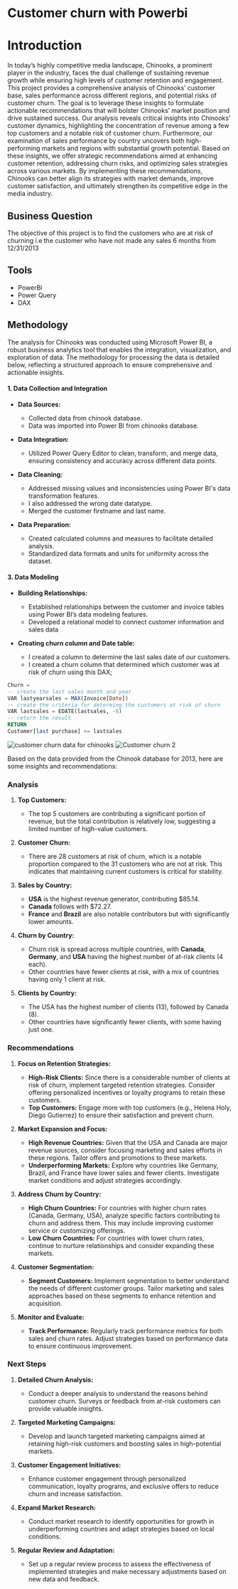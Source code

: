# Customer churn with Powerbi 
# Introduction 
In today’s highly competitive media landscape, Chinooks, a prominent player in the industry, faces the dual challenge of sustaining revenue growth while ensuring high levels of customer retention and engagement. This project provides a comprehensive analysis of Chinooks’ customer base, sales performance across different regions, and potential risks of customer churn. The goal is to leverage these insights to formulate actionable recommendations that will bolster Chinooks’ market position and drive sustained success.
Our analysis reveals critical insights into Chinooks’ customer dynamics, highlighting the concentration of revenue among a few top customers and a notable risk of customer churn. Furthermore, our examination of sales performance by country uncovers both high-performing markets and regions with substantial growth potential.
Based on these insights, we offer strategic recommendations aimed at enhancing customer retention, addressing churn risks, and optimizing sales strategies across various markets. By implementing these recommendations, Chinooks can better align its strategies with market demands, improve customer satisfaction, and ultimately strengthen its competitive edge in the media industry.
## Business Question 
The objective of this project is to find the customers who are at risk of churning i.e the customer who have not made any sales 6 months from 12/31/2013
## Tools 
- PowerBi
- Power Query 
- DAX

## Methodology  
The analysis for Chinooks was conducted using Microsoft Power BI, a robust business analytics tool that enables the integration, visualization, and exploration of data. The methodology for processing the data is detailed below, reflecting a structured approach to ensure comprehensive and actionable insights.

#### 1. **Data Collection and Integration**

- **Data Sources:**
  - Collected data from chinook database.
  - Data was imported into Power BI from chinooks database.

- **Data Integration:**
  - Utilized Power Query Editor to clean, transform, and merge data, ensuring consistency and accuracy across different data points.
- **Data Cleaning:**
  - Addressed missing values and inconsistencies using Power BI's data transformation features.
  - I also addressed the wrong date datatype.
  - Merged the customer firstname and last name.

- **Data Preparation:**
  - Created calculated columns and measures to facilitate detailed analysis.
  - Standardized data formats and units for uniformity across the dataset.

#### 3. **Data Modeling**
- **Building Relationships:**
  - Established relationships between the customer and invoice tables using Power BI’s data modeling features.
  - Developed a relational model to connect customer information and sales data

- **Creating churn column and Date table:**
  - I created a column to determine the last sales date of our customers.
  - I created a churn column that determined which customer was at risk of churn using this DAX;
 ```sql
Churn =
-- create the last sales month and year 
VAR lastyearsales = MAX(Invoice[Date])
-- create the criteria for determing the customers at risk of churn
VAR lastsales = EDATE(lastsales, -6)
-- return the result
RETURN
 Customer[last purchase] >= lastsales
```
![customer churn data for chinooks ](https://github.com/user-attachments/assets/ece41ad5-dfdb-41e1-9e90-8e3d39b2ac33)
![Customer churn 2](https://github.com/user-attachments/assets/2f52d17d-a0a4-4829-8b98-b1e53ce0670c)

Based on the data provided from the Chinook database for 2013, here are some insights and recommendations:

### **Analysis**

1. **Top Customers:**
   - The top 5 customers are contributing a significant portion of revenue, but the total contribution is relatively low, suggesting a limited number of high-value customers. 

2. **Customer Churn:**
   - There are 28 customers at risk of churn, which is a notable proportion compared to the 31 customers who are not at risk. This indicates that maintaining current customers is critical for stability.

3. **Sales by Country:**
   - **USA** is the highest revenue generator, contributing $85.14. 
   - **Canada** follows with $72.27.
   - **France** and **Brazil** are also notable contributors but with significantly lower amounts.

4. **Churn by Country:**
   - Churn risk is spread across multiple countries, with **Canada**, **Germany**, and **USA** having the highest number of at-risk clients (4 each).
   - Other countries have fewer clients at risk, with a mix of countries having only 1 client at risk.

5. **Clients by Country:**
   - The USA has the highest number of clients (13), followed by Canada (8).
   - Other countries have significantly fewer clients, with some having just one.

### **Recommendations**

1. **Focus on Retention Strategies:**
   - **High-Risk Clients:** Since there is a considerable number of clients at risk of churn, implement targeted retention strategies. Consider offering personalized incentives or loyalty programs to retain these customers.
   - **Top Customers:** Engage more with top customers (e.g., Helena Holy, Diego Gutierrez) to ensure their satisfaction and prevent churn.

2. **Market Expansion and Focus:**
   - **High Revenue Countries:** Given that the USA and Canada are major revenue sources, consider focusing marketing and sales efforts in these regions. Tailor offers and promotions to these markets.
   - **Underperforming Markets:** Explore why countries like Germany, Brazil, and France have lower sales and fewer clients. Investigate market conditions and adjust strategies accordingly.

3. **Address Churn by Country:**
   - **High Churn Countries:** For countries with higher churn rates (Canada, Germany, USA), analyze specific factors contributing to churn and address them. This may include improving customer service or customizing offerings.
   - **Low Churn Countries:** For countries with lower churn rates, continue to nurture relationships and consider expanding these markets.

4. **Customer Segmentation:**
   - **Segment Customers:** Implement segmentation to better understand the needs of different customer groups. Tailor marketing and sales approaches based on these segments to enhance retention and acquisition.

5. **Monitor and Evaluate:**
   - **Track Performance:** Regularly track performance metrics for both sales and churn rates. Adjust strategies based on performance data to ensure continuous improvement.

### **Next Steps**

1. **Detailed Churn Analysis:**
   - Conduct a deeper analysis to understand the reasons behind customer churn. Surveys or feedback from at-risk customers can provide valuable insights.

2. **Targeted Marketing Campaigns:**
   - Develop and launch targeted marketing campaigns aimed at retaining high-risk customers and boosting sales in high-potential markets.

3. **Customer Engagement Initiatives:**
   - Enhance customer engagement through personalized communication, loyalty programs, and exclusive offers to reduce churn and increase satisfaction.

4. **Expand Market Research:**
   - Conduct market research to identify opportunities for growth in underperforming countries and adapt strategies based on local conditions.

5. **Regular Review and Adaptation:**
   - Set up a regular review process to assess the effectiveness of implemented strategies and make necessary adjustments based on new data and feedback.
